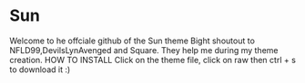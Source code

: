 # Sun
Welcome to he offciale github of the Sun theme
Bight shoutout to NFLD99,DevilsLynAvenged and Square. They help me during my theme creation.
HOW TO INSTALL
Click on the theme file, click on raw then ctrl + s to download it :)
